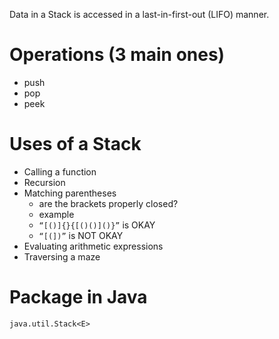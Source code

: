 Data in a Stack is accessed in a last-in-first-out (LIFO) manner.

# Operations (3 main ones)
- push
- pop
- peek

# Uses of a Stack
- Calling a function
- Recursion
- Matching parentheses
	- are the brackets properly closed?
	- example
	- `“[()]{}{[()()]()}”` is OKAY
	- `“[(])”` is NOT OKAY
- Evaluating arithmetic expressions
- Traversing a maze 

# Package in Java
`java.util.Stack<E>`